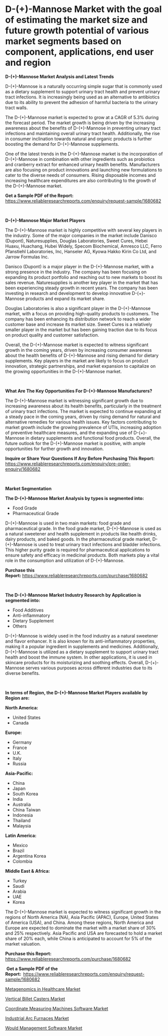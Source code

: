 <p><h1>D-(+)-Mannose Market with the goal of estimating the market size and future growth potential of various market segments based on component, applications, end user and region</h1></p><p><strong>D-(+)-Mannose Market Analysis and Latest Trends</strong></p>
<p><p>D-(+)-Mannose is a naturally occurring simple sugar that is commonly used as a dietary supplement to support urinary tract health and prevent urinary tract infections. It is increasingly being used as an alternative to antibiotics due to its ability to prevent the adhesion of harmful bacteria to the urinary tract walls.</p><p>The D-(+)-Mannose market is expected to grow at a CAGR of 5.3% during the forecast period. The market growth is being driven by the increasing awareness about the benefits of D-(+)-Mannose in preventing urinary tract infections and maintaining overall urinary tract health. Additionally, the rise in consumer inclination towards natural and organic products is further boosting the demand for D-(+)-Mannose supplements.</p><p>One of the latest trends in the D-(+)-Mannose market is the incorporation of D-(+)-Mannose in combination with other ingredients such as probiotics and cranberry extract for enhanced urinary health benefits. Manufacturers are also focusing on product innovations and launching new formulations to cater to the diverse needs of consumers. Rising disposable incomes and increasing healthcare expenditures are also contributing to the growth of the D-(+)-Mannose market.</p></p>
<p><strong>Get a Sample PDF of the Report:&nbsp;</strong> <a href="https://www.reliableresearchreports.com/enquiry/request-sample/1680682">https://www.reliableresearchreports.com/enquiry/request-sample/1680682</a></p>
<p>&nbsp;</p>
<p><strong>D-(+)-Mannose Major Market Players</strong></p>
<p><p>The D-(+)-Mannose market is highly competitive with several key players in the industry. Some of the major companies in the market include Danisco (Dupont), Naturesupplies, Douglas Laboratories, Sweet Cures, Hebei Huaxu, Huachang, Hubei Widely, Specom Biochemical, Amresco LLC, Ferro Pfanstiehl Laboratories, Inc, Hanseler AG, Kyowa Hakko Kirin Co Ltd, and Jarrow Formulas Inc.</p><p>Danisco (Dupont) is a major player in the D-(+)-Mannose market, with a strong presence in the industry. The company has been focusing on expanding its product portfolio and reaching out to new markets to boost its sales revenue. Naturesupplies is another key player in the market that has been experiencing steady growth in recent years. The company has been investing in research and development to develop innovative D-(+)-Mannose products and expand its market share.</p><p>Douglas Laboratories is also a significant player in the D-(+)-Mannose market, with a focus on providing high-quality products to customers. The company has been enhancing its distribution network to reach a wider customer base and increase its market size. Sweet Cures is a relatively smaller player in the market but has been gaining traction due to its focus on product quality and customer satisfaction.</p><p>Overall, the D-(+)-Mannose market is expected to witness significant growth in the coming years, driven by increasing consumer awareness about the health benefits of D-(+)-Mannose and rising demand for dietary supplements. Key players in the market are likely to focus on product innovation, strategic partnerships, and market expansion to capitalize on the growing opportunities in the D-(+)-Mannose market.</p></p>
<p>&nbsp;</p>
<p><strong>What Are The Key Opportunities For D-(+)-Mannose Manufacturers?</strong></p>
<p><p>The D-(+)-Mannose market is witnessing significant growth due to increasing awareness about its health benefits, particularly in the treatment of urinary tract infections. The market is expected to continue expanding at a steady pace in the coming years, driven by rising demand for natural and alternative remedies for various health issues. Key factors contributing to market growth include the growing prevalence of UTIs, increasing adoption of preventive healthcare measures, and the expanding use of D-(+)-Mannose in dietary supplements and functional food products. Overall, the future outlook for the D-(+)-Mannose market is positive, with ample opportunities for further growth and innovation.</p></p>
<p><strong>Inquire or Share Your Questions If Any Before Purchasing This Report:</strong> <a href="https://www.reliableresearchreports.com/enquiry/pre-order-enquiry/1680682">https://www.reliableresearchreports.com/enquiry/pre-order-enquiry/1680682</a></p>
<p>&nbsp;</p>
<p><strong>Market Segmentation</strong></p>
<p><strong>The D-(+)-Mannose Market Analysis by types is segmented into:</strong></p>
<p><ul><li>Food Grade</li><li>Pharmaceutical Grade</li></ul></p>
<p><p>D-(+)-Mannose is used in two main markets: food grade and pharmaceutical grade. In the food grade market, D-(+)-Mannose is used as a natural sweetener and health supplement in products like health drinks, dairy products, and baked goods. In the pharmaceutical grade market, D-(+)-Mannose is used to treat urinary tract infections and bladder infections. This higher purity grade is required for pharmaceutical applications to ensure safety and efficacy in medicinal products. Both markets play a vital role in the consumption and utilization of D-(+)-Mannose.</p></p>
<p><strong>Purchase this Report:&nbsp;</strong><a href="https://www.reliableresearchreports.com/purchase/1680682">https://www.reliableresearchreports.com/purchase/1680682</a></p>
<p>&nbsp;</p>
<p><strong>The D-(+)-Mannose Market Industry Research by Application is segmented into:</strong></p>
<p><ul><li>Food Additives</li><li>Anti-inflammatory</li><li>Dietary Supplement</li><li>Others</li></ul></p>
<p><p>D-(+)-Mannose is widely used in the food industry as a natural sweetener and flavor enhancer. It is also known for its anti-inflammatory properties, making it a popular ingredient in supplements and medicines. Additionally, D-(+)-Mannose is utilized as a dietary supplement to support urinary tract health and boost the immune system. In other applications, it is used in skincare products for its moisturizing and soothing effects. Overall, D-(+)-Mannose serves various purposes across different industries due to its diverse benefits.</p></p>
<p>&nbsp;</p>
<p><strong>In terms of Region, the D-(+)-Mannose Market Players available by Region are:</strong></p>
<p>
    <p> <strong> North America: </strong>
        <ul>
            <li>United States</li>
            <li>Canada</li>
        </ul>
        </p> 
    <p> <strong> Europe: </strong>
        <ul>
            <li>Germany</li>
            <li>France</li>
            <li>U.K.</li>
            <li>Italy</li>
            <li>Russia</li>
        </ul>
        </p> 
    <p> <strong> Asia-Pacific: </strong>
        <ul>
            <li>China</li>
            <li>Japan</li>
            <li>South Korea</li>
            <li>India</li>
            <li>Australia</li>
            <li>China Taiwan</li>
            <li>Indonesia</li>
            <li>Thailand</li>
            <li>Malaysia</li>
        </ul>
        </p> 
    <p> <strong> Latin America: </strong>
        <ul>
            <li>Mexico</li>
            <li>Brazil</li>
            <li>Argentina Korea</li>
            <li>Colombia</li>
        </ul>
        </p> 
    <p> <strong> Middle East & Africa: </strong>
        <ul>
            <li>Turkey</li>
            <li>Saudi</li>
            <li>Arabia</li>
            <li>UAE</li>
            <li>Korea</li>
        </ul>
    </p>
    </p>
<p><p>The D-(+)-Mannose market is expected to witness significant growth in the regions of North America (NA), Asia Pacific (APAC), Europe, United States of America (USA), and China. Among these regions, North America and Europe are expected to dominate the market with a market share of 30% and 25% respectively. Asia Pacific and USA are forecasted to hold a market share of 20% each, while China is anticipated to account for 5% of the market valuation.</p></p>
<p><strong>Purchase this Report: </strong><a href="https://www.reliableresearchreports.com/purchase/1680682">https://www.reliableresearchreports.com/purchase/1680682</a></p>
<p>&nbsp;<strong>Get a Sample PDF of the Report:&nbsp;&nbsp;</strong><a href="https://www.reliableresearchreports.com/enquiry/request-sample/1680682">https://www.reliableresearchreports.com/enquiry/request-sample/1680682</a></p>
<p><strong></strong></p>
<p><p><a href="https://medium.com/@maeganbraun/metagenomics-in-healthcare-market-analysis-its-cagr-market-segmentation-and-global-industry-078c23ca47b6">Metagenomics in Healthcare Market</a></p><p><a href="https://github.com/brenzgnarento/Market-Research-Report-List-1/blob/main/vertical-billet-casters-market.md">Vertical Billet Casters Market</a></p><p><a href="https://medium.com/@maeganbraun/coordinate-measuring-machines-software-market-furnishes-information-on-market-share-market-trends-32b1c17ae93f">Coordinate Measuring Machines Software Market</a></p><p><a href="https://github.com/jerrycopelandthomaswsqd8q/Market-Research-Report-List-1/blob/main/industrial-arc-furnaces-market.md">Industrial Arc Furnaces Market</a></p><p><a href="https://medium.com/@maeganbraun/would-management-software-market-size-market-outlook-and-market-forecast-2024-to-2031-23ff689d6759">Would Management Software Market</a></p></p>